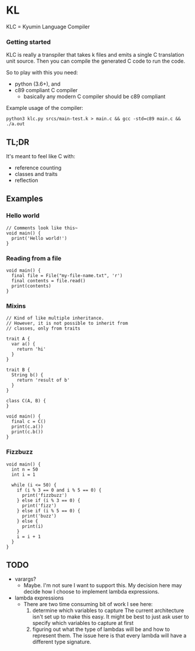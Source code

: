 # KL
KLC = Kyumin Language Compiler

### Getting started

KLC is really a transpiler that takes k files and emits a single
C translation unit source. Then you can compile the generated C
code to run the code.

So to play with this you need:
  * python (3.6+), and
  * c89 compliant C compiler
    - basically any modern C compiler should be c89 compliant

Example usage of the compiler:

```
python3 klc.py srcs/main-test.k > main.c && gcc -std=c89 main.c && ./a.out
```

## TL;DR

It's meant to feel like C with:
* reference counting
* classes and traits
* reflection

## Examples

### Hello world
```
// Comments look like this~
void main() {
  print('Hello world!')
}
```

### Reading from a file
```
void main() {
  final file = File("my-file-name.txt", 'r')
  final contents = file.read()
  print(contents)
}
```

### Mixins
```
// Kind of like multiple inheritance.
// However, it is not possible to inherit from
// classes, only from traits

trait A {
  var a() {
    return 'hi'
  }
}

trait B {
  String b() {
    return 'result of b'
  }
}

class C(A, B) {
}

void main() {
  final c = C()
  print(c.a())
  print(c.b())
}
```

### Fizzbuzz
```
void main() {
  int n = 50
  int i = 1

  while (i <= 50) {
    if (i % 3 == 0 and i % 5 == 0) {
      print('fizzbuzz')
    } else if (i % 3 == 0) {
      print('fizz')
    } else if (i % 5 == 0) {
      print('buzz')
    } else {
      print(i)
    }
    i = i + 1
  }
}
```

## TODO

* varargs?
  * Maybe. I'm not sure I want to support this.
    My decision here may decide how I choose to implement
    lambda expressions.
* lambda expressions
  * There are two time consuming bit of work I see here:
    1. determine which variables to capture
        The current architecture isn't set up to make this easy.
        It might be best to just ask user to specify
        which variables to capture at first
    1. figuring out what the type of lambdas will be
        and how to represent them. The issue here is
        that every lambda will have a different type
        signature.
